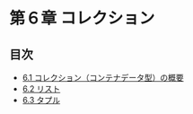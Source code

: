 # 第６章 コレクション

## 目次
- [6.1 コレクション（コンテナデータ型）の概要](6-1.ipynb)
- [6.2 リスト](6-2.ipynb)
- [6.3 タプル](6-3.ipynb)
